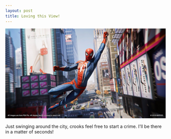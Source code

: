 ```yaml
---
layout: post
title: Loving this View!
---
```


![_config.yml](/images/spider-man1.jpg)

Just swinging around the city, crooks feel free to start a crime. I'll be there in a matter of seconds!
